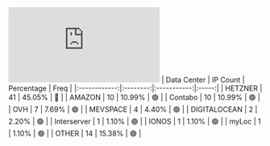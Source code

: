 ![Diagramm](https://github.com/obajay/StateSync-snapshots/blob/main/Projects/Source/1/README.md)
| Data Center | IP Count | Percentage | Freq |
|:------------:|:--------:|:-----------:|:-----:|
| HETZNER | 41 | 45.05% | 🔴 |
| AMAZON | 10 | 10.99% | 🟢 |
| Contabo | 10 | 10.99% | 🟢 |
| OVH | 7 | 7.69% | 🟢 |
| MEVSPACE | 4 | 4.40% | 🟢 |
| DIGITALOCEAN | 2 | 2.20% | 🟢 |
| Interserver | 1 | 1.10% | 🟢 |
| IONOS | 1 | 1.10% | 🟢 |
| myLoc | 1 | 1.10% | 🟢 |
| OTHER | 14 | 15.38% | 🟢 |